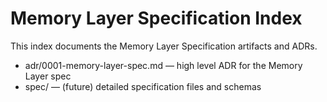 # Memory Layer Specification Index

This index documents the Memory Layer Specification artifacts and ADRs.

- adr/0001-memory-layer-spec.md — high level ADR for the Memory Layer spec
- spec/ — (future) detailed specification files and schemas
